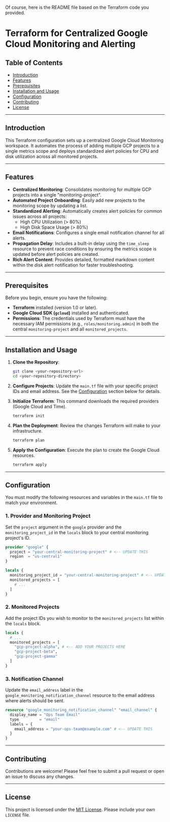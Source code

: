 Of course, here is the README file based on the Terraform code you provided.

# Terraform for Centralized Google Cloud Monitoring and Alerting

## Table of Contents

  - [Introduction](https://www.google.com/search?q=%23introduction)
  - [Features](https://www.google.com/search?q=%23features)
  - [Prerequisites](https://www.google.com/search?q=%23prerequisites)
  - [Installation and Usage](https://www.google.com/search?q=%23installation-and-usage)
  - [Configuration](https://www.google.com/search?q=%23configuration)
  - [Contributing](https://www.google.com/search?q=%23contributing)
  - [License](https://www.google.com/search?q=%23license)

-----

## Introduction

This Terraform configuration sets up a centralized Google Cloud Monitoring workspace. It automates the process of adding multiple GCP projects to a single metrics scope and deploys standardized alert policies for CPU and disk utilization across all monitored projects.

-----

## Features

  - **Centralized Monitoring**: Consolidates monitoring for multiple GCP projects into a single "monitoring-project".
  - **Automated Project Onboarding**: Easily add new projects to the monitoring scope by updating a list.
  - **Standardized Alerting**: Automatically creates alert policies for common issues across all projects:
      - High CPU Utilization (\> 80%)
      - High Disk Space Usage (\> 80%)
  - **Email Notifications**: Configures a single email notification channel for all alerts.
  - **Propagation Delay**: Includes a built-in delay using the `time_sleep` resource to prevent race conditions by ensuring the metrics scope is updated before alert policies are created.
  - **Rich Alert Content**: Provides detailed, formatted markdown content within the disk alert notification for faster troubleshooting.

-----

## Prerequisites

Before you begin, ensure you have the following:

  - **Terraform** installed (version 1.0 or later).
  - **Google Cloud SDK (`gcloud`)** installed and authenticated.
  - **Permissions**: The credentials used by Terraform must have the necessary IAM permissions (e.g., `roles/monitoring.admin`) in both the central `monitoring-project` and all `monitored_projects`.

-----

## Installation and Usage

1.  **Clone the Repository**:

    ```sh
    git clone <your-repository-url>
    cd <your-repository-directory>
    ```

2.  **Configure Projects**:
    Update the `main.tf` file with your specific project IDs and email address. See the [Configuration](https://www.google.com/search?q=%23configuration) section below for details.

3.  **Initialize Terraform**:
    This command downloads the required providers (Google Cloud and Time).

    ```sh
    terraform init
    ```

4.  **Plan the Deployment**:
    Review the changes Terraform will make to your infrastructure.

    ```sh
    terraform plan
    ```

5.  **Apply the Configuration**:
    Execute the plan to create the Google Cloud resources.

    ```sh
    terraform apply
    ```

-----

## Configuration

You must modify the following resources and variables in the `main.tf` file to match your environment.

### 1\. Provider and Monitoring Project

Set the `project` argument in the `google` provider and the `monitoring_project_id` in the `locals` block to your central monitoring project's ID.

```terraform
provider "google" {
  project = "your-central-monitoring-project" # <-- UPDATE THIS
  region  = "us-central1"
}

locals {
  monitoring_project_id = "your-central-monitoring-project" # <-- UPDATE THIS
  monitored_projects = [
    # ...
  ]
}
```

### 2\. Monitored Projects

Add the project IDs you wish to monitor to the `monitored_projects` list within the `locals` block.

```terraform
locals {
  # ...
  monitored_projects = [
    "gcp-project-alpha", # <-- ADD YOUR PROJECTS HERE
    "gcp-project-beta",
    "gcp-project-gamma"
  ]
}
```

### 3\. Notification Channel

Update the `email_address` label in the `google_monitoring_notification_channel` resource to the email address where alerts should be sent.

```terraform
resource "google_monitoring_notification_channel" "email_channel" {
  display_name = "Ops Team Email"
  type         = "email"
  labels = {
    email_address = "your-ops-team@example.com" # <-- UPDATE THIS
  }
}
```

-----

## Contributing

Contributions are welcome\! Please feel free to submit a pull request or open an issue to discuss any changes.

-----

## License

This project is licensed under the [MIT License](https://www.google.com/search?q=LICENSE). Please include your own `LICENSE` file.
